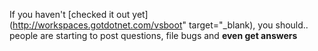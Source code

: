 If you haven't [checked it out yet](http://workspaces.gotdotnet.com/vsboot" target="_blank), you should.. people are starting to post questions, file bugs and **even get answers**